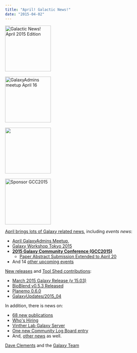 ```yaml
---
title: "April! Galactic News!"
date: "2015-04-02"
---
```

<div class='right'>
<a href='/src/galaxy-updates/2015-04/index.md'><img src="/src/images/logos/GalaxyUpdate200.png" alt="Galactic News! April 2015 Edition" width=150 /></a><br /><br />
<a href='/src/community/galaxy-admins/meetups/2015-04-16/index.md'><img src="/src/images/logos/GalaxyAdmins.png" alt="GalaxyAdmins meetup April 16" width="150" /></a><br /><br />
<a href='/src/events/tokyo2015/index.md'><img src="/src/events/tokyo2015/WST2015.png" alt="" width="150" /></a><br /><br />
<a href='/src/galaxy-updates/2015-04/index.md#gcc2015-6-8-july-norwich-uk'><img src="/src/images/logos/GCC2015LogoWide600.png" alt="Sponsor GCC2015" width="150" /></a><br />
</div>

[April brings lots of Galaxy related news](/src/galaxy-updates/2015-04/index.md), including *events news*:

* [April GalaxyAdmins Meetup](/src/galaxy-updates/2015-04/index.md#april-galaxyadmins-meetup), 
* [Galaxy Workshop Tokyo 2015](/src/galaxy-updates/2015-04/index.md#galaxy-workshop-tokyo-april-28)
* **[2015 Galaxy Community Conference (GCC2015)](/src/galaxy-updates/2015-04/index.md#gcc2015-6-8-july-norwich-uk)**
  * [Paper Abstract Submission Extended to April 20](/src/galaxy-updates/2015-04/index.md#paper-abstract-submission-extended-to-april-20)
* And 14 [other upcoming events](/src/galaxy-updates/2015-04/index.md#other-events)

[New releases](/src/galaxy-updates/2015-04/index.md#releases) and [Tool Shed contributions](/src/galaxy-updates/2015-04/index.md#toolshed-contributions):

* [March 2015 Galaxy Release (v 15.03)](/src/galaxy-updates/2015-04/index.md#march-2015-galaxy-release-v-1503)
* [BioBlend v0.5.3 Released](/src/galaxy-updates/2015-04/index.md#bioblend-v053-released)
* [Planemo 0.6.0](/src/galaxy-updates/2015-04/index.md#planemo-060)
* [GalaxyUpdates/2015_04](/src/galaxy-updates/2015-04/index.md#over-70-new-toolshed-repositories-from-19-contributors)

In addition, there is news on:
* [68 new publications](/src/galaxy-updates/2015-04/index.md#new-papers)
* [Who's Hiring](/src/galaxy-updates/2015-04/index.md#whos-hiring)
* [Vinther Lab Galaxy Server](/src/galaxy-updates/2015-04/index.md#whale-shark)
* [One new Community Log Board entry](/src/galaxy-updates/2015-04/index.md#galaxy-community-hubs)
* And, [other news](/src/galaxy-updates/2015-04/index.md#other-news) as well.

[Dave Clements](/people/dave-clements/index.md) and the [Galaxy Team](/src/galaxy-team/)

